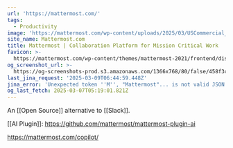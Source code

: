 ```yaml
---
url: 'https://mattermost.com/'
tags:
  - Productivity
image: 'https://mattermost.com/wp-content/uploads/2025/03/USCommercial_1200x628_V2.png'
site_name: Mattermost.com
title: Mattermost | Collaboration Platform for Mission Critical Work
favicon: >-
  https://mattermost.com/wp-content/themes/mattermost-2021/frontend/dist/img/favicon/v2/favicon-32x32.png
og_screenshot_url: >-
  https://og-screenshots-prod.s3.amazonaws.com/1366x768/80/false/458f3c54b00e63ea7395c90e36211f1cfd4a8a0b05a0fd86a7f073e9d3fb818b.jpeg
last_jina_request: '2025-03-09T06:44:59.448Z'
jina_error: 'Unexpected token ''M'', "Mattermost"... is not valid JSON'
og_last_fetch: 2025-03-07T05:19:01.821Z
---
```




An [[Open Source]] alternative to [[Slack]]. 

[[AI Plugin]]: https://github.com/mattermost/mattermost-plugin-ai

https://mattermost.com/copilot/
